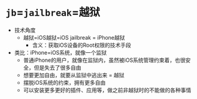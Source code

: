 # `jb`=`jailbreak`=越狱

* 技术角度
  * 越狱=iOS越狱=iOS jailbreak = iPhone越狱
    * 含义：获取iOS设备的Root权限的技术手段
* 类比：iPhone=iOS系统，就像一个监狱
  * 普通iPhone的用户，就像在监狱内，虽然被iOS系统管理约束着，也很安全，但是失去了很多自由
  * 想要更加自由，就要从监狱中逃出来 = 越狱
  * 摆脱iOS系统的约束，拥有更多自由
  * 可以安装更多更好的插件、应用等，做之前非越狱时的不能做的各种事情
